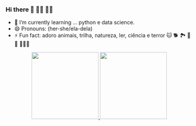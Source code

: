 ### Hi there 👋 👩‍💻 👩‍🔬


- 🌱 I’m currently learning ... python e data science.
- 😄 Pronouns: (her-she/ela-dela)
- ⚡ Fun fact: adoro  animais, trilha, natureza, ler, ciência e terror 🐱 🐕 🏞️ 🦇 🎃 🧛🏽‍♀️

<div align="center">
  <a href="https://github.com/LaisLimaDev">
  <img height="180em" src="https://github-readme-stats.vercel.app/api?username=LaisLimaDev&show_icons=true&theme=dracula&include_all_commits=true&count_private=true"/>
  <img height="180em" src="https://github-readme-stats.vercel.app/api/top-langs/?username=LaisLimaDev&layout=compact&langs_count=7&theme=dracula"/>
</div>

